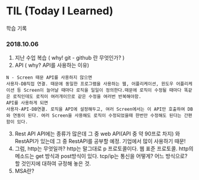 # TIL (Today I Learned)

학습 기록

### 2018.10.06

1. 지난 수업 복습 ( why! git - github 란 무엇인가? )
2. API ( why? API를 사용하는 이유)
```
N - Screen 때문 API를 사용하지 않으면 
사용자-DB직접 연결. 때문에 동일한 프로그램을 사용하는 웹, 어플리케이션, 윈도우 어플리케이션 등 Screen이 늘어날 때마다 로직을 일일이 정의한다.때문에 로직이 수정될 때마다 똑같은 로직인데도 로직이 여러개이므로 같은 수정을 여러번 반복해야함.
API를 사용하게 되면 
사용자-API-DB연결. 로직을 API에 설정해두고, 여러 Screen에서는 이 API만 호출하여 DB와 연동이 된다. 여러 Screen을 사용해도 로직이 수정되었을때 한번만 수정해도 된다는 간편함이 있다.  
```
3. Rest API
      API에는 종류가 많은데 그 중 web API(API 중 약 90프로 차지) 와 RestAPI가 있는데 그 중 RestAPI를 공부할 예정.
      기업에서 많이 사용하기 때문!      
4. 그럼, http는 무엇일까?
      http는 말그대로 p 프로토콜이다. 웹 표준 프로토콜. http의 메소드는 get 방식과 post방식이 있다.
      tcp/ip는 통신을 어떻게? 어느 방식으로? 할 것인지에 대하여 규정해 놓은 것.
5. MSA란?
    
